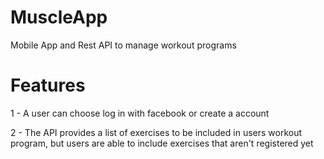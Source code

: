 # MuscleApp
Mobile App and Rest API to manage workout programs

# Features
1 - A user can choose log in with facebook or create a account

2 - The API provides a list of exercises to be included in users workout program, but users are able to include exercises that aren't registered yet


